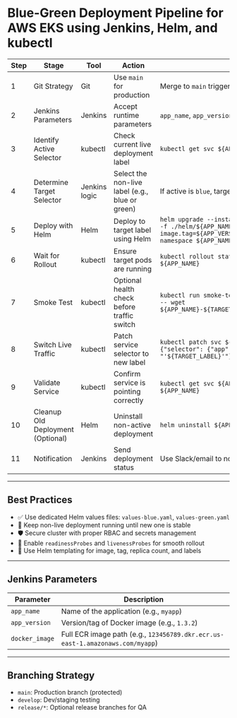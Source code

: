 

# Blue-Green Deployment Pipeline for AWS EKS using Jenkins, Helm, and kubectl

| **Step** | **Stage** | **Tool**   | **Action** | **Command / Description** |
|----------|-----------|------------|------------|----------------------------|
| 1 | Git Strategy | Git | Use `main` for production | Merge to `main` triggers deployment via Jenkins webhook |
| 2 | Jenkins Parameters | Jenkins | Accept runtime parameters | `app_name`, `app_version`, `docker_image` as input to pipeline |
| 3 | Identify Active Selector | kubectl | Check current live deployment label | `kubectl get svc ${APP_NAME}-svc -o jsonpath='{.spec.selector.label}'` |
| 4 | Determine Target Selector | Jenkins logic | Select the non-live label (e.g., blue or green) | If active is `blue`, target is `green`, and vice versa |
| 5 | Deploy with Helm | Helm | Deploy to target label using Helm | `helm upgrade --install ${APP_NAME}-${TARGET_LABEL} ./helm/${APP_NAME} -f ./helm/${APP_NAME}/values-${TARGET_LABEL}.yaml --set image.tag=${APP_VERSION} --set image.repository=${DOCKER_IMAGE} --namespace ${APP_NAME}` |
| 6 | Wait for Rollout | kubectl | Ensure target pods are running | `kubectl rollout status deployment/${APP_NAME}-${TARGET_LABEL} -n ${APP_NAME}` |
| 7 | Smoke Test | kubectl | Optional health check before traffic switch | `kubectl run smoke-test --rm -i --tty --image=busybox --restart=Never -- wget ${APP_NAME}-${TARGET_LABEL}.${APP_NAME}.svc.cluster.local:8080/health` |
| 8 | Switch Live Traffic | kubectl | Patch service selector to new label | `kubectl patch svc ${APP_NAME}-svc -n ${APP_NAME} -p '{"spec": {"selector": {"app": "'${APP_NAME}'", "label": "'${TARGET_LABEL}'"}}}'` |
| 9 | Validate Service | kubectl | Confirm service is pointing correctly | `kubectl get svc ${APP_NAME}-svc -o jsonpath='{.spec.selector}' -n ${APP_NAME}` |
| 10 | Cleanup Old Deployment (Optional) | Helm | Uninstall non-active deployment | `helm uninstall ${APP_NAME}-${OLD_LABEL} -n ${APP_NAME}` |
| 11 | Notification | Jenkins | Send deployment status | Use Slack/email to notify team with result and active label |

---

## Best Practices

- ✅ Use dedicated Helm values files: `values-blue.yaml`, `values-green.yaml`
- 🔄 Keep non-live deployment running until new one is stable
- 🛡️ Secure cluster with proper RBAC and secrets management
- 🚀 Enable `readinessProbes` and `livenessProbes` for smooth rollout
- 📄 Use Helm templating for image, tag, replica count, and labels

---

## Jenkins Parameters

| Parameter      | Description |
|----------------|-------------|
| `app_name`     | Name of the application (e.g., `myapp`) |
| `app_version`  | Version/tag of Docker image (e.g., `1.3.2`) |
| `docker_image` | Full ECR image path (e.g., `123456789.dkr.ecr.us-east-1.amazonaws.com/myapp`) |

---

## Branching Strategy

- `main`: Production branch (protected)
- `develop`: Dev/staging testing
- `release/*`: Optional release branches for QA




